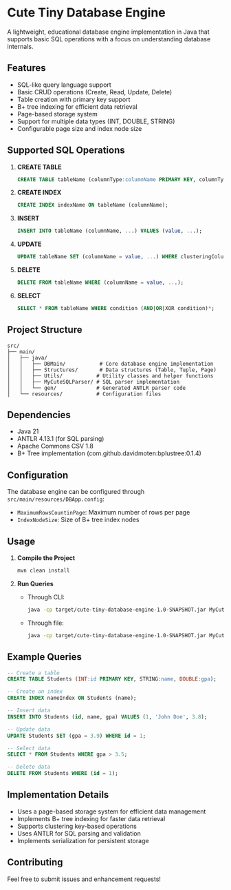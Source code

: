 # Cute Tiny Database Engine

A lightweight, educational database engine implementation in Java that supports basic SQL operations with a focus on understanding database internals.

## Features

- SQL-like query language support
- Basic CRUD operations (Create, Read, Update, Delete)
- Table creation with primary key support
- B+ tree indexing for efficient data retrieval
- Page-based storage system
- Support for multiple data types (INT, DOUBLE, STRING)
- Configurable page size and index node size

## Supported SQL Operations

1. **CREATE TABLE**
   ```sql
   CREATE TABLE tableName (columnType:columnName PRIMARY KEY, columnType:columnName, ...);
   ```

2. **CREATE INDEX**
   ```sql
   CREATE INDEX indexName ON tableName (columnName);
   ```

3. **INSERT**
   ```sql
   INSERT INTO tableName (columnName, ...) VALUES (value, ...);
   ```

4. **UPDATE**
   ```sql
   UPDATE tableName SET (columnName = value, ...) WHERE clusteringColumnName = value;
   ```

5. **DELETE**
   ```sql
   DELETE FROM tableName WHERE (columnName = value, ...);
   ```

6. **SELECT**
   ```sql
   SELECT * FROM tableName WHERE condition (AND|OR|XOR condition)*;
   ```

## Project Structure

```
src/
├── main/
│   ├── java/
│   │   ├── DBMain/           # Core database engine implementation
│   │   ├── Structures/       # Data structures (Table, Tuple, Page)
│   │   ├── Utils/           # Utility classes and helper functions
│   │   ├── MyCuteSQLParser/ # SQL parser implementation
│   │   └── gen/             # Generated ANTLR parser code
│   └── resources/           # Configuration files
```

## Dependencies

- Java 21
- ANTLR 4.13.1 (for SQL parsing)
- Apache Commons CSV 1.8
- B+ Tree implementation (com.github.davidmoten:bplustree:0.1.4)

## Configuration

The database engine can be configured through `src/main/resources/DBApp.config`:

- `MaximumRowsCountinPage`: Maximum number of rows per page
- `IndexNodeSize`: Size of B+ tree index nodes

## Usage

1. **Compile the Project**
   ```bash
   mvn clean install
   ```

2. **Run Queries**
   - Through CLI:
     ```bash
     java -cp target/cute-tiny-database-engine-1.0-SNAPSHOT.jar MyCuteSQLParser.Main
     ```
   - Through file:
     ```bash
     java -cp target/cute-tiny-database-engine-1.0-SNAPSHOT.jar MyCuteSQLParser.Main path/to/queries.txt
     ```

## Example Queries

```sql
-- Create a table
CREATE TABLE Students (INT:id PRIMARY KEY, STRING:name, DOUBLE:gpa);

-- Create an index
CREATE INDEX nameIndex ON Students (name);

-- Insert data
INSERT INTO Students (id, name, gpa) VALUES (1, 'John Doe', 3.8);

-- Update data
UPDATE Students SET (gpa = 3.9) WHERE id = 1;

-- Select data
SELECT * FROM Students WHERE gpa > 3.5;

-- Delete data
DELETE FROM Students WHERE (id = 1);
```

## Implementation Details

- Uses a page-based storage system for efficient data management
- Implements B+ tree indexing for faster data retrieval
- Supports clustering key-based operations
- Uses ANTLR for SQL parsing and validation
- Implements serialization for persistent storage

## Contributing

Feel free to submit issues and enhancement requests!
